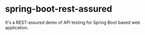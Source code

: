 # spring-boot-rest-assured
It's a REST-assured demo of API testing for Spring Boot based web application.
